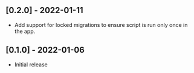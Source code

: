 ## [0.2.0] - 2022-01-11

- Add support for locked migrations to ensure script is run only once in the app.

## [0.1.0] - 2022-01-06

- Initial release
